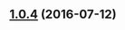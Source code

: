 <a name="1.0.4"></a>
## [1.0.4](https://github.com/atlassian/https://github.com/atlassian/lerna-semantic-release.git/compare/1.0.4-semver-tag-for-lerna-semantic-release-pre...v1.0.4) (2016-07-12)



